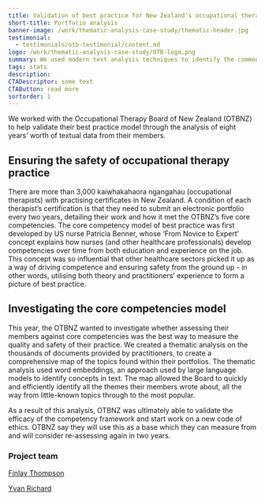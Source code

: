 ```yaml
---
title: Validation of best practice for New Zealand's occupational therapists
short-title: Portfolio analysis
banner-image: /work/thematic-analysis-case-study/thematic-header.jpg
testimonial:
  - testimonials/otb-testimonial/content.md
logo: /work/thematic-analysis-case-study/OTB-logo.png
summary: We used modern text analysis techniques to identify the common themes in the portfolios of Occupational Therapists
tags: stats
description:
CTADescriptor: some text
CTAButton: read more
sortorder: 1
---
```


We worked with the Occupational Therapy Board of New Zealand (OTBNZ) to help validate their best practice model through the analysis of eight years’ worth of textual data from their members.

<!--more-->

## Ensuring the safety of occupational therapy practice

There are more than 3,000 kaiwhakahaora ngangahau (occupational therapists) with practising certificates in New Zealand. 
A condition of each therapist’s certification is that they need to submit an electronic portfolio every two years, detailing their work and how it met the OTBNZ’s five core competencies. The core competency model of best practice was first developed by US nurse Patricia Benner, whose ‘From Novice to Expert’ concept explains how nurses (and other healthcare professionals) develop competencies over time from both education and experience on the job.
This concept was so influential that other healthcare sectors picked it up as a way of driving competence and ensuring safety from the ground up - in other words, utilising both theory and practitioners’ experience to form a picture of best practice.

## Investigating the core competencies model
This year, the OTBNZ wanted to investigate whether assessing their members against core competencies was the best way to measure the quality and safety of their practice. We created a thematic analysis on the thousands of documents provided by practitioners, to create a comprehensive map of the topics found within their portfolios. The thematic analysis used word embeddings, an approach used by large language models to identify concepts in text.
The map allowed the Board to quickly and efficiently identify all the themes their members wrote about, all the way from little-known topics through to the most popular. 

As a result of this analysis, OTBNZ was ultimately able to validate the efficacy of the competency framework and start work on a new code of ethics.
OTBNZ say they will use this as a base which they can measure from and will consider re-assessing again in two years.


### Project team

[Finlay Thompson](/people/thompson-finlay.html)

[Yvan Richard](/people/richard-yvan.html)

